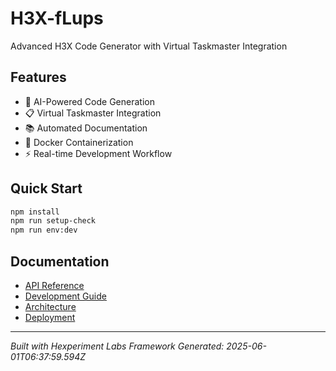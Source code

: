 # H3X-fLups

Advanced H3X Code Generator with Virtual Taskmaster Integration

## Features

- 🤖 AI-Powered Code Generation
- 📋 Virtual Taskmaster Integration  
- 📚 Automated Documentation
- 🐳 Docker Containerization
- ⚡ Real-time Development Workflow

## Quick Start

```bash
npm install
npm run setup-check
npm run env:dev
```

## Documentation

- [API Reference](docs/API_REFERENCE.md)
- [Development Guide](docs/DEVELOPMENT_GUIDE.md)
- [Architecture](docs/ARCHITECTURE.md)
- [Deployment](docs/DEPLOYMENT.md)

---

*Built with Hexperiment Labs Framework*
*Generated: 2025-06-01T06:37:59.594Z*
